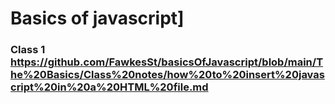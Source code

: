 # Basics of javascript]

### Class 1 https://github.com/FawkesSt/basicsOfJavascript/blob/main/The%20Basics/Class%20notes/how%20to%20insert%20javascript%20in%20a%20HTML%20file.md
